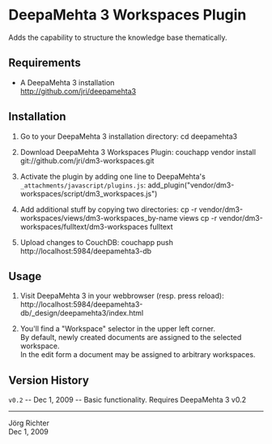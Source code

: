 
DeepaMehta 3 Workspaces Plugin
==============================

Adds the capability to structure the knowledge base thematically.


Requirements
------------

* A DeepaMehta 3 installation  
  <http://github.com/jri/deepamehta3>


Installation
------------

1.  Go to your DeepaMehta 3 installation directory:
        cd deepamehta3

2.  Download DeepaMehta 3 Workspaces Plugin:
        couchapp vendor install git://github.com/jri/dm3-workspaces.git

3.  Activate the plugin by adding one line to DeepaMehta's `_attachments/javascript/plugins.js`:
        add_plugin("vendor/dm3-workspaces/script/dm3_workspaces.js")

4.  Add additional stuff by copying two directories:
        cp -r vendor/dm3-workspaces/views/dm3-workspaces_by-name views
        cp -r vendor/dm3-workspaces/fulltext/dm3-workspaces fulltext

5.  Upload changes to CouchDB:
        couchapp push http://localhost:5984/deepamehta3-db


Usage
-----

1.  Visit DeepaMehta 3 in your webbrowser (resp. press reload):
        http://localhost:5984/deepamehta3-db/_design/deepamehta3/index.html

2.  You'll find a "Workspace" selector in the upper left corner.  
    By default, newly created documents are assigned to the selected workspace.  
    In the edit form a document may be assigned to arbitrary workspaces.


Version History
---------------

`v0.2` -- Dec  1, 2009 -- Basic functionality. Requires DeepaMehta 3 v0.2


------------
Jörg Richter  
Dec 1, 2009
